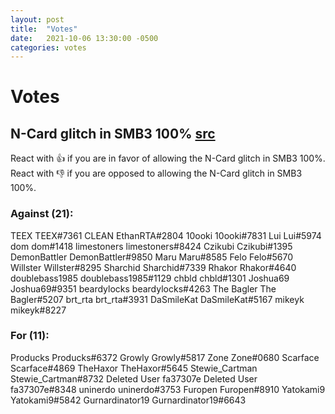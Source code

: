 ```yaml
---
layout: post
title:  "Votes"
date:   2021-10-06 13:30:00 -0500
categories: votes
---
```


# Votes

## N-Card glitch in SMB3 100% [src](https://discord.com/channels/599131748143464459/599134097721524224/841878068381483038)

React with :thumbsup: if you are in favor of allowing the N-Card glitch in SMB3 100%.
React with :thumbsdown: if you are opposed to allowing the N-Card glitch in SMB3 100%.

### Against (21):
TEEX
TEEX#7361
CLEAN
EthanRTA#2804
10ooki
10ooki#7831
Lui
Lui#5974
dom
dom#1418
limestoners
limestoners#8424
Czikubi
Czikubi#1395
DemonBattler
DemonBattler#9850
Maru
Maru#8585
Felo
Felo#5670
Willster
Willster#8295
Sharchid
Sharchid#7339
Rhakor
Rhakor#4640
doublebass1985
doublebass1985#1129
chbld
chbld#1301
Joshua69
Joshua69#9351
beardylocks
beardylocks#4263
The Bagler
The Bagler#5207
brt_rta
brt_rta#3931
DaSmileKat
DaSmileKat#5167
mikeyk
mikeyk#8227

### For (11):
Producks
Producks#6372
Growly
Growly#5817
Zone
Zone#0680
Scarface
Scarface#4869
TheHaxor
TheHaxor#5645
Stewie_Cartman
Stewie_Cartman#8732
Deleted User fa37307e
Deleted User fa37307e#8348
uninerdo
uninerdo#3753
Furopen
Furopen#8910
Yatokami9
Yatokami9#5842
Gurnardinator19
Gurnardinator19#6643